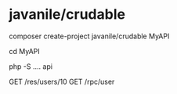 # javanile/crudable

composer create-project javanile/crudable MyAPI

cd MyAPI

php -S .... api

GET /res/users/10
GET /rpc/user



